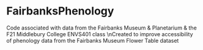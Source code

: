 # FairbanksPhenology
Code associated with data from the Fairbanks Museum &amp; Planetarium &amp; the F21 Middlebury College ENVS401 class
\nCreated to improve accessibility of phenology data from the Fairbanks Museum Flower Table dataset
